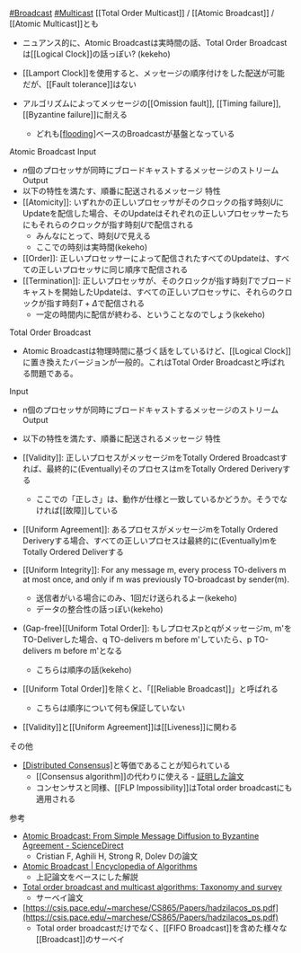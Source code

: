 [#Broadcast](Broadcast.md) [#Multicast](Multicast.md)
[[Total Order Multicast]] / [[Atomic Broadcast]] / [[Atomic Multicast]]とも
- ニュアンス的に、Atomic Broadcastは実時間の話、Total Order Broadcastは[[Logical Clock]]の話っぽい? (kekeho)

- [[Lamport Clock]]を使用すると、メッセージの順序付けをした配送が可能だが、[[Fault tolerance]]はない
- アルゴリズムによってメッセージの[[Omission fault]], [[Timing failure]], [[Byzantine failure]]に耐える
	- どれも[[flooding]]([[gossip]]等)ベースのBroadcastが基盤となっている

Atomic Broadcast
Input
- $n$個のプロセッサが同時にブロードキャストするメッセージのストリーム
Output
- 以下の特性を満たす、順番に配送されるメッセージ
特性
- [[Atomicity]]: いずれかの正しいプロセッサがそのクロックの指す時刻$U$にUpdateを配信した場合、そのUpdateはそれぞれの正しいプロセッサーたちにもそれらのクロックが指す時刻$U$で配信される
	- みんなにとって、時刻$U$で見える
	- ここでの時刻は実時間(kekeho)
- [[Order]]: 正しいプロセッサーによって配信されたすべてのUpdateは、すべての正しいプロセッサに同じ順序で配信される
- [[Termination]]: 正しいプロセッサが、そのクロックが指す時刻$T$でブロードキャストを開始したUpdateは、すべての正しいプロセッサに、それらのクロックが指す時刻$T + \Delta$で配信される
	- 一定の時間内に配信が終わる、ということなのでしょう(kekeho)

Total Order Broadcast
- Atomic Broadcastは物理時間に基づく話をしているけど、[[Logical Clock]]に置き換えたバージョンが一般的。これはTotal Order Broadcastと呼ばれる問題である。

Input
- n個のプロセッサが同時にブロードキャストするメッセージのストリーム
Output
- 以下の特性を満たす、順番に配送されるメッセージ
特性
- [[Validity]]: 正しいプロセスがメッセージmをTotally Ordered Broadcastすれば、最終的に(Eventually)そのプロセスはmをTotally Ordered Deriveryする
	- ここでの「正しさ」は、動作が仕様と一致しているかどうか。そうでなければ[[故障]]している
- [[Uniform Agreement]]: あるプロセスがメッセージmをTotally Ordered Deriveryする場合、すべての正しいプロセスは最終的に(Eventually)mをTotally Ordered Deliverする
- [[Uniform Integrity]]: For any message m, every process TO-delivers m at most once, and only if m was previously TO-broadcast by sender(m).
	- 送信者がいる場合にのみ、1回だけ送られるよー(kekeho)
	- データの整合性の話っぽい(kekeho)
- (Gap-free)[[Uniform Total Order]]: もしプロセスpとqがメッセージm, m'をTO-Deliverした場合、q TO-delivers m before m'していたら、p TO-delivers m before m'となる
	- こちらは順序の話(kekeho)

- [[Uniform Total Order]]を除くと、「[[Reliable Broadcast]]」と呼ばれる
	- こちらは順序について何も保証していない
- [[Validity]]と[[Uniform Agreement]]は[[Liveness]]に関わる

その他
- [[Distributed Consensus]]([[分散合意]])と等価であることが知られている
	- [[Consensus algorithm]]の代わりに使える
			- [証明した論文](https://doi.org/10.1145/226643.226647)
	- コンセンサスと同様、[[FLP Impossibility]]はTotal order broadcastにも適用される

参考
- [Atomic Broadcast: From Simple Message Diffusion to Byzantine Agreement - ScienceDirect](https://www.sciencedirect.com/science/article/pii/S0890540185710607)
	- Cristian F, Aghili H, Strong R, Dolev Dの論文
- [Atomic Broadcast | Encyclopedia of Algorithms](https://link.springer.com/referenceworkentry/10.1007/978-0-387-30162-4_37)
	- 上記論文をベースにした解説
- [Total order broadcast and multicast algorithms: Taxonomy and survey](https://doi.org/10.1145/1041680.1041682)
	- サーベイ論文
- [https://csis.pace.edu/~marchese/CS865/Papers/hadzilacos_ps.pdf](https://csis.pace.edu/~marchese/CS865/Papers/hadzilacos_ps.pdf)
	- Total order broadcastだけでなく、[[FIFO Broadcast]]を含めた様々な[[Broadcast]]のサーベイ
